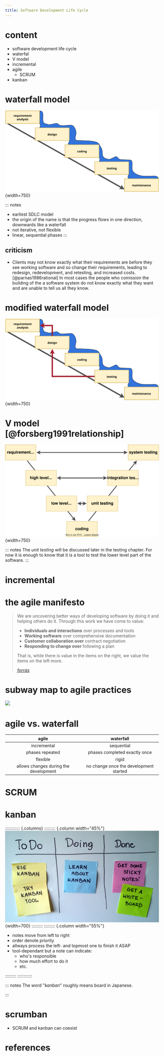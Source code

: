 ```yaml
---
title: Software Development Life Cycle
---
```


# content

- software development life cycle
- waterfal
- V model
- incremental
- agile
    - SCRUM
- kanban

# waterfall model

![](figures/waterfall.svg){width=750}

::: notes
- earliest SDLC model
- the origin of the name is that the progress flows in one direction, downwards like a waterfall
- not iterative, not flexible
- linear, sequential phases
:::

## criticism

- Clients may not know exactly what their requirements are before they see working software and so change their requirements, leading to redesign, redevelopment, and retesting, and increased costs. [@parnas1986rational]
In most cases the people who comission the building of the a software system do not know exactly what they want and are unable to tell us all they know.

# modified waterfall model

![based on Figure 4. of [@royce1970managing]](figures/waterfall_modified.svg){width=750}


# V model [@forsberg1991relationship]

![based on [guru99.com's image](https://www.guru99.com/images/6-2015/052715_0904_GuidetoSDLC3.png)](figures/v_model.drawio.svg){width=750}

::: notes
The *unit testing* will be discussed later in the testing chapter. For now it is enough to know that it is a tool to test the lower level part of the software.
:::

# incremental

# the agile manifesto

> We are uncovering better ways of developing software by doing it and helping others do it. Through this work we have come to value:
>
> - **Individuals and interactions** over processes and tools
> - **Working software** over comprehensive documentation
> - **Customer collaboration over** contract negotiation
> - **Responding to change over** following a plan
>
> That is, while there is value in the items on the right, we value the items on the left more.
>
> <cite>[forrás](https://www.agilealliance.org/agile101/the-agile-manifesto/)</cite>

# subway map to agile practices

![](borrowed/subway_map_to_agile_practices.svg)

# agile vs. waterfall

| agile       | waterfall  |
|:-----------:|:----------:|
| incremental | sequential |
| phases repeated | phases completed exactly once |
| flexible    | rigid      |
| allows changes during the development | no change once the development started |

# SCRUM

# kanban

:::::::::::: {.columns}
::::::::: {.column width="45%"}
![simple kanban board by [Jeff Lasovski](https://commons.wikimedia.org/wiki/File:Simple-kanban-board-.jpg) | [CC BY-SA 3.0](https://creativecommons.org/licenses/by-sa/3.0/deed.en)](figures/simple_kanban_board.jpg){width=700}
:::::::::
::::::::: {.column width="55%"}
- notes move from left to right
- order denote priority
- allways process the left- and topmost one to finish it ASAP
- tool-dependant but a note can indicate:
    - who's responsible
    - how much effort to do it
    - etc.

:::::::::
::::::::::::

::: notes
The word "*kanban*" roughly means board in Japanese.

:::

# scrumban

- SCRUM and kanban can coexist

# references
